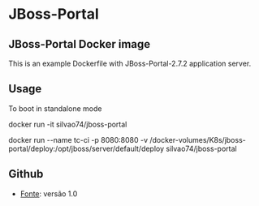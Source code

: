 # JBoss-Portal

## JBoss-Portal Docker image

<p>This is an example Dockerfile with JBoss-Portal-2.7.2 application server.</p>

## Usage

To boot in standalone mode

docker run -it silvao74/jboss-portal

docker run --name tc-ci -p 8080:8080 -v /docker-volumes/K8s/jboss-portal/deploy:/opt/jboss/server/default/deploy silvao74/jboss-portal

## Github

- [Fonte](https://github.com/silvao74/jboss-portal): versão 1.0

